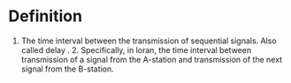 # Definition

1.  The time interval between the transmission of sequential signals.
    Also called delay . 2. Specifically, in loran, the time interval
    between transmission of a signal from the A-station and transmission
    of the next signal from the B-station.
